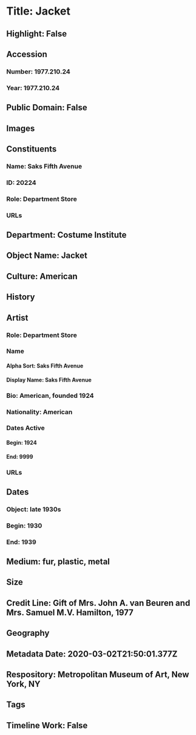 # Title: Jacket
## Highlight: False
## Accession
### Number: 1977.210.24
### Year: 1977.210.24
## Public Domain: False
## Images
## Constituents
### Name: Saks Fifth Avenue
### ID: 20224
### Role: Department Store
### URLs
## Department: Costume Institute
## Object Name: Jacket
## Culture: American
## History
## Artist
### Role: Department Store
### Name
#### Alpha Sort: Saks Fifth Avenue
#### Display Name: Saks Fifth Avenue
### Bio: American, founded 1924
### Nationality: American
### Dates Active
#### Begin: 1924
#### End: 9999
### URLs
## Dates
### Object: late 1930s
### Begin: 1930
### End: 1939
## Medium: fur, plastic, metal
## Size
## Credit Line: Gift of Mrs. John A. van Beuren and Mrs. Samuel M.V. Hamilton, 1977
## Geography
## Metadata Date: 2020-03-02T21:50:01.377Z
## Respository: Metropolitan Museum of Art, New York, NY
## Tags
## Timeline Work: False